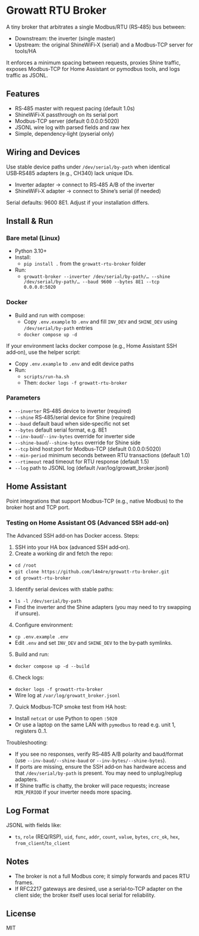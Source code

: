 # Growatt RTU Broker

A tiny broker that arbitrates a single Modbus/RTU (RS‑485) bus between:
- Downstream: the inverter (single master)
- Upstream: the original ShineWiFi‑X (serial) and a Modbus‑TCP server for tools/HA

It enforces a minimum spacing between requests, proxies Shine traffic, exposes Modbus‑TCP for Home Assistant or pymodbus tools, and logs traffic as JSONL.

## Features
- RS‑485 master with request pacing (default 1.0s)
- ShineWiFi‑X passthrough on its serial port
- Modbus‑TCP server (default 0.0.0.0:5020)
- JSONL wire log with parsed fields and raw hex
- Simple, dependency‑light (pyserial only)

## Wiring and Devices
Use stable device paths under `/dev/serial/by-path` when identical USB‑RS485 adapters (e.g., CH340) lack unique IDs.

- Inverter adapter → connect to RS‑485 A/B of the inverter
- ShineWiFi‑X adapter → connect to Shine’s serial (if needed)

Serial defaults: 9600 8E1. Adjust if your installation differs.

## Install & Run

### Bare metal (Linux)
- Python 3.10+
- Install:
  - `pip install .` from the `growatt-rtu-broker` folder
- Run:
  - `growatt-broker --inverter /dev/serial/by-path/… --shine /dev/serial/by-path/… --baud 9600 --bytes 8E1 --tcp 0.0.0.0:5020`

### Docker
- Build and run with compose:
  - Copy `.env.example` to `.env` and fill `INV_DEV` and `SHINE_DEV` using `/dev/serial/by-path` entries
  - `docker compose up -d`

If your environment lacks docker compose (e.g., Home Assistant SSH add‑on), use the helper script:

- Copy `.env.example` to `.env` and edit device paths
- Run:
  - `scripts/run-ha.sh`
  - Then: `docker logs -f growatt-rtu-broker`

### Parameters
- `--inverter` RS‑485 device to inverter (required)
- `--shine` RS‑485/serial device for Shine (required)
- `--baud` default baud when side‑specific not set
- `--bytes` default serial format, e.g. 8E1
- `--inv-baud`/`--inv-bytes` override for inverter side
- `--shine-baud`/`--shine-bytes` override for Shine side
- `--tcp` bind host:port for Modbus‑TCP (default 0.0.0.0:5020)
- `--min-period` minimum seconds between RTU transactions (default 1.0)
- `--rtimeout` read timeout for RTU response (default 1.5)
- `--log` path to JSONL log (default /var/log/growatt_broker.jsonl)

## Home Assistant
Point integrations that support Modbus‑TCP (e.g., native Modbus) to the broker host and TCP port.

### Testing on Home Assistant OS (Advanced SSH add‑on)
The Advanced SSH add‑on has Docker access. Steps:

1) SSH into your HA box (advanced SSH add‑on).
2) Create a working dir and fetch the repo:
  - `cd /root`
  - `git clone https://github.com/l4m4re/growatt-rtu-broker.git`
  - `cd growatt-rtu-broker`
3) Identify serial devices with stable paths:
  - `ls -l /dev/serial/by-path`
  - Find the inverter and the Shine adapters (you may need to try swapping if unsure).
4) Configure environment:
  - `cp .env.example .env`
  - Edit `.env` and set `INV_DEV` and `SHINE_DEV` to the by‑path symlinks.
5) Build and run:
  - `docker compose up -d --build`
6) Check logs:
  - `docker logs -f growatt-rtu-broker`
  - Wire log at `/var/log/growatt_broker.jsonl`
7) Quick Modbus‑TCP smoke test from HA host:
  - Install `netcat` or use Python to open `:5020`
  - Or use a laptop on the same LAN with `pymodbus` to read e.g. unit 1, registers 0..1.

Troubleshooting:
- If you see no responses, verify RS‑485 A/B polarity and baud/format (use `--inv-baud/--shine-baud` or `--inv-bytes/--shine-bytes`).
- If ports are missing, ensure the SSH add‑on has hardware access and that `/dev/serial/by-path` is present. You may need to unplug/replug adapters.
- If Shine traffic is chatty, the broker will pace requests; increase `MIN_PERIOD` if your inverter needs more spacing.

## Log Format
JSONL with fields like:
- `ts`, `role` (REQ/RSP), `uid`, `func`, `addr`, `count`, `value`, `bytes`, `crc_ok`, `hex`, `from_client`/`to_client`

## Notes
- The broker is not a full Modbus core; it simply forwards and paces RTU frames.
- If RFC2217 gateways are desired, use a serial‑to‑TCP adapter on the client side; the broker itself uses local serial for reliability.

## License
MIT